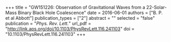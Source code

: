 +++
title = "GW151226: Observation of Gravitational Waves from a 22-Solar-Mass Binary Black Hole Coalescence"
date = 2016-06-01
authors = ["B. P. et al Abbott"]
publication_types = ["2"]
abstract = ""
selected = "false"
publication = "*Phys. Rev. Lett.*"
url_pdf = "http://link.aps.org/doi/10.1103/PhysRevLett.116.241103"
doi = "10.1103/PhysRevLett.116.241103"
+++

